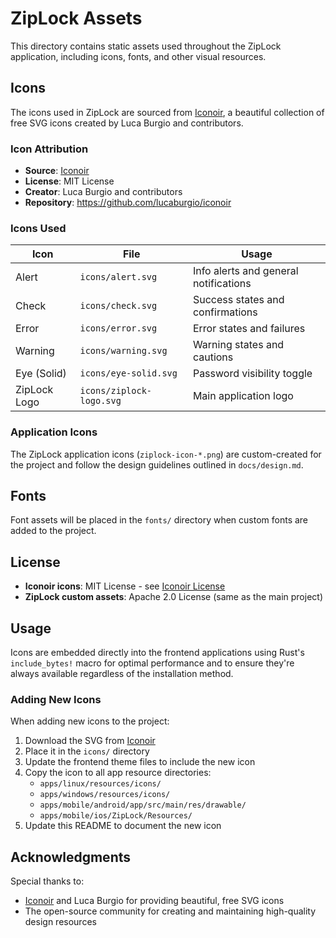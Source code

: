 # ZipLock Assets

This directory contains static assets used throughout the ZipLock application, including icons, fonts, and other visual resources.

## Icons

The icons used in ZipLock are sourced from [Iconoir](https://iconoir.com/), a beautiful collection of free SVG icons created by Luca Burgio and contributors.

### Icon Attribution

- **Source**: [Iconoir](https://iconoir.com/)
- **License**: MIT License
- **Creator**: Luca Burgio and contributors
- **Repository**: https://github.com/lucaburgio/iconoir

### Icons Used

| Icon | File | Usage |
|------|------|-------|
| Alert | `icons/alert.svg` | Info alerts and general notifications |
| Check | `icons/check.svg` | Success states and confirmations |
| Error | `icons/error.svg` | Error states and failures |
| Warning | `icons/warning.svg` | Warning states and cautions |
| Eye (Solid) | `icons/eye-solid.svg` | Password visibility toggle |
| ZipLock Logo | `icons/ziplock-logo.svg` | Main application logo |

### Application Icons

The ZipLock application icons (`ziplock-icon-*.png`) are custom-created for the project and follow the design guidelines outlined in `docs/design.md`.

## Fonts

Font assets will be placed in the `fonts/` directory when custom fonts are added to the project.

## License

- **Iconoir icons**: MIT License - see [Iconoir License](https://github.com/lucaburgio/iconoir/blob/main/LICENSE)
- **ZipLock custom assets**: Apache 2.0 License (same as the main project)

## Usage

Icons are embedded directly into the frontend applications using Rust's `include_bytes!` macro for optimal performance and to ensure they're always available regardless of the installation method.

### Adding New Icons

When adding new icons to the project:

1. Download the SVG from [Iconoir](https://iconoir.com/)
2. Place it in the `icons/` directory
3. Update the frontend theme files to include the new icon
4. Copy the icon to all app resource directories:
   - `apps/linux/resources/icons/`
   - `apps/windows/resources/icons/`
   - `apps/mobile/android/app/src/main/res/drawable/`
   - `apps/mobile/ios/ZipLock/Resources/`
5. Update this README to document the new icon

## Acknowledgments

Special thanks to:
- [Iconoir](https://iconoir.com/) and Luca Burgio for providing beautiful, free SVG icons
- The open-source community for creating and maintaining high-quality design resources